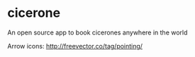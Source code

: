 # cicerone
An open source app to book cicerones anywhere in the world

Arrow icons: http://freevector.co/tag/pointing/
